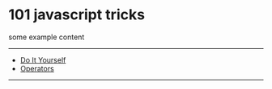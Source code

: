 # 101 javascript tricks

some example content

---
- [Do It Yourself](do-it-yourself)
- [Operators](operators)
---
